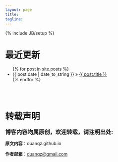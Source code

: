 ```yaml
---
layout: page
title:
tagline:
---
```


{% include JB/setup %}

最近更新
===

<ul class="posts">
  {% for post in site.posts %}
    <li><span>{{ post.date | date_to_string }}</span> &raquo; <a href="{{ BASE_PATH }}{{ post.url }}">{{ post.title }}</a></li>
  {% endfor %}
</ul>

<br/><br/>

转载声明
===

<font size="4"><b>博客内容均属原创，欢迎转载，请注明出处:</b></font>

 **原文内容**：duanqz.github.io
 
 **作者邮箱**：duanqz@gmail.com
